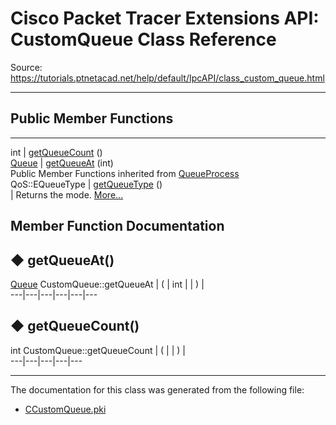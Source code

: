 # Cisco Packet Tracer Extensions API: CustomQueue Class Reference

Source: https://tutorials.ptnetacad.net/help/default/IpcAPI/class_custom_queue.html

---

##  Public Member Functions  
  
---  
int | [getQueueCount](class_custom_queue.html#a53dcbdbc7bce36879a9941a769ffc5e4) ()  
[Queue](class_queue.html) | [getQueueAt](class_custom_queue.html#abc627d7255eb9f558a0cf850db141a7f) (int)  
Public Member Functions inherited from [QueueProcess](class_queue_process.html)  
QoS::EQueueType | [getQueueType](class_queue_process.html#a60bd0854344e36353cb87c8d34bc7cb0) ()  
| Returns the mode. [More...](class_queue_process.html#a60bd0854344e36353cb87c8d34bc7cb0)  
  
  
## Member Function Documentation

## ◆ getQueueAt()

[Queue](class_queue.html) CustomQueue::getQueueAt  | ( | int  | | ) |   
---|---|---|---|---|---  
  
## ◆ getQueueCount()

int CustomQueue::getQueueCount  | ( | | ) |   
---|---|---|---|---  
  
* * *

The documentation for this class was generated from the following file:

  * [CCustomQueue.pki](_c_custom_queue_8pki.html)


